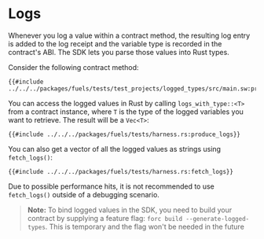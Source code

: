 # Logs

Whenever you log a value within a contract method, the resulting log entry is added to the log receipt and the variable type is recorded in the contract's ABI. The SDK lets you parse those values into Rust types.

Consider the following contract method:

```rust,ignore
{{#include ../../../packages/fuels/tests/test_projects/logged_types/src/main.sw:produce_logs}}
```

You can access the logged values in Rust by calling `logs_with_type::<T>` from a contract instance, where `T` is the type of the logged variables you want to retrieve. The result will be a `Vec<T>`:

```rust,ignore
{{#include ../../../packages/fuels/tests/harness.rs:produce_logs}}
```

You can also get a vector of all the logged values as strings using `fetch_logs()`:

```rust, ignore
{{#include ../../../packages/fuels/tests/harness.rs:fetch_logs}}
```

Due to possible performance hits, it is not recommended to use `fetch_logs()` outside of a debugging scenario.

> **Note:** To bind logged values in the SDK, you need to build your contract by supplying a feature flag: `forc build --generate-logged-types`. This is temporary and the flag won't be needed in the future
